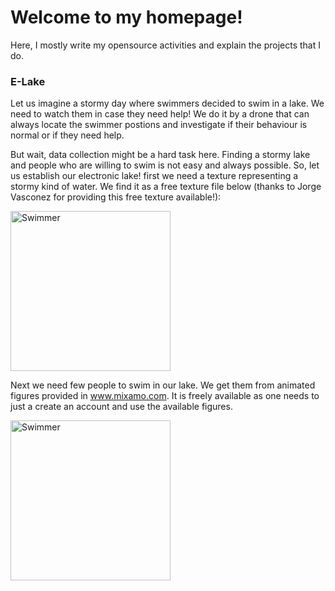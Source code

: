 # Welcome to my homepage!
Here, I mostly write my opensource activities and explain the projects that I do.

### E-Lake

Let us imagine a stormy day where swimmers decided to swim in a lake. We need to watch them in case they need help! We do it by a drone that can always locate the swimmer postions and investigate if their behaviour is normal or if they need help.

But wait, data collection might be a hard task here. Finding a stormy lake and people who are willing to swim is not easy and always possible. So, let us establish our electronic lake! first we need a texture representing a stormy kind of water. We find it as a free texture file below (thanks to Jorge Vasconez for providing this free texture available!):

<img src="https://github.com/ashkanmy/ashkanmy.github.io/blob/main/Figs/Water.jpg" alt="Swimmer" width="256"/>

Next we need few people to swim in our lake. We get them from animated figures provided in www.mixamo.com. It is freely available as one needs to just a create an account and use the available figures.

<img src="https://github.com/ashkanmy/ashkanmy.github.io/blob/main/Figs/swim.gif" alt="Swimmer" width="256"/>
